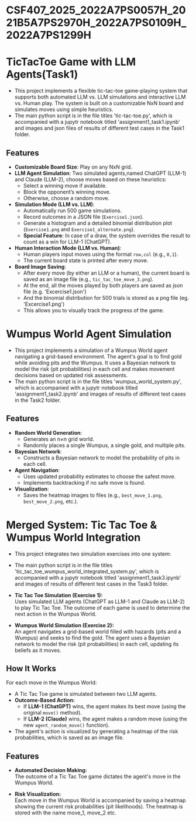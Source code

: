 # CSF407_2025_2022A7PS0057H_2021B5A7PS2970H_2022A7PS0109H_2022A7PS1299H
# TicTacToe Game with LLM Agents(Task1)

- This project implements a flexible tic-tac-toe game-playing system that supports both automated LLM vs. LLM simulations and interactive LLM vs. Human play. The system is built on a customizable NxN board and simulates moves using simple heuristics.
- The main python script is in the file titles 'tic-tac-toe.py', which is accompanied with a jupytr notebook titled 'assignment1_task1.ipynb' and images and json files of results of different test cases in the Task1 folder.


## Features

- **Customizable Board Size**: Play on any NxN grid.
- **LLM Agent Simulation**: Two simulated agents,named ChatGPT (LLM-1) and Claude (LLM-2), choose moves based on these heuristics:
  - Select a winning move if available.
  - Block the opponent’s winning move.
  - Otherwise, choose a random move.
- **Simulation Mode (LLM vs. LLM)**:
  - Automatically run 500 game simulations.
  - Record outcomes in a JSON file (`Exercise1.json`).
  - Generate a histogram and a detailed binomial distribution plot (`Exercise1.png` and `Exercise1_alternate.png`).
  - **Special Feature**: In case of a draw, the system overrides the result to count as a win for LLM-1 (ChatGPT).
- **Human Interaction Mode (LLM vs. Human)**:
  - Human players input moves using the format `row,col` (e.g., `0,1`).
  - The current board state is printed after every move.
- **Board Image Saving**:
  - After every move (by either an LLM or a human), the current board is saved as an image file (e.g., `tic_tac_toe_move_3.png`).
  - At the end, all the moves played by both players are saved as json file (e.g. 'Excercise1.json')
  - And the binomial distribution for 500 trials is stored as a png file (eg. 'Excercise1.png')
  - This allows you to visually track the progress of the game.

# Wumpus World Agent Simulation

- This project implements a simulation of a Wumpus World agent navigating a grid-based environment. The agent's goal is to find gold while avoiding pits and the Wumpus. It uses a Bayesian network to model the risk (pit probabilities) in each cell and makes movement decisions based on updated risk assessments.
- The main python script is in the file titles 'wumpus_world_system.py', which is accompanied with a jupytr notebook titled 'assignment1_task2.ipynb' and images of results of different test cases in the Task2 folder.

## Features

- **Random World Generation**: 
  - Generates an n×n grid world.
  - Randomly places a single Wumpus, a single gold, and multiple pits.
- **Bayesian Network**: 
  - Constructs a Bayesian network to model the probability of pits in each cell.
- **Agent Navigation**:
  - Uses updated probability estimates to choose the safest move.
  - Implements backtracking if no safe move is found.
- **Visualization**:
  - Saves the heatmap images to files (e.g., `best_move_1.png`, `best_move_2.png`, etc.).

# Merged System: Tic Tac Toe & Wumpus World Integration

- This project integrates two simulation exercises into one system:
-  The main python script is in the file titles 'tic_tac_toe_wumpus_world_integrated_system.py', which is accompanied with a jupytr notebook titled 'assignment1_task3.ipynb' and images of results of different test cases in the Task3 folder.

- **Tic Tac Toe Simulation (Exercise 1):**  
  Uses simulated LLM agents (ChatGPT as LLM-1 and Claude as LLM-2) to play Tic Tac Toe. The outcome of each game is used to determine the next action in the Wumpus World.

- **Wumpus World Simulation (Exercise 2):**  
  An agent navigates a grid-based world filled with hazards (pits and a Wumpus) and seeks to find the gold. The agent uses a Bayesian network to model the risk (pit probabilities) in each cell, updating its beliefs as it moves.

## How It Works

For each move in the Wumpus World:
- A Tic Tac Toe game is simulated between two LLM agents.
- **Outcome-Based Action:**
  - If **LLM-1 (ChatGPT)** wins, the agent makes its best move (using the original `move()` method).
  - If **LLM-2 (Claude)** wins, the agent makes a random move (using the new `agent_random_move()` function).
- The agent's action is visualized by generating a heatmap of the risk probabilities, which is saved as an image file.

## Features

- **Automated Decision Making:**  
  The outcome of a Tic Tac Toe game dictates the agent's move in the Wumpus World.
  
- **Risk Visualization:**  
  Each move in the Wumpus World is accompanied by saving a heatmap showing the current risk probabilities (pit likelihoods). The heatmap is stored with the name move_1, move_2 etc.

